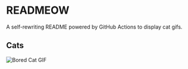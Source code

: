 # READMEOW

A self-rewriting README powered by GitHub Actions to display cat gifs.

## Cats

![Bored Cat GIF](https://media4.giphy.com/media/mlvseq9yvZhba/200.gif?cid=9acd02dakhbozm9humkzh3gdxnejd7metxxiduhd8n1tvhy2&ep=v1_gifs_search&rid=200.gif&ct=g)
